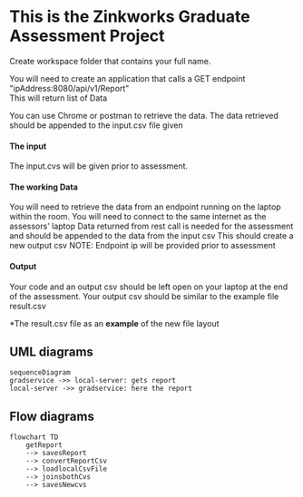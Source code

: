 # This is the Zinkworks Graduate Assessment Project

Create workspace folder that contains your full name.

You will need to create an application that calls a GET endpoint  "ipAddress:8080/api/v1/Report"  
This will return list of Data 

You can use Chrome or postman to retrieve the data.
The data retrieved should be appended to the input.csv file given

#### The input 
The input.cvs will be given prior to assessment.

#### The working Data 
You will need to retrieve the data from an endpoint running on the laptop within the room.
You will need to connect to the same internet as the assessors' laptop
Data returned from rest call is needed for the assessment and should be appended to the data from the input csv
This should create a new output csv
NOTE: Endpoint ip will be provided prior to assessment

#### Output 
Your code and an output csv should be left open on your laptop at the end of the assessment.
Your output csv should be similar to the example file result.csv

*The result.csv file as an **example** of the new file layout 


## UML diagrams
```mermaid
sequenceDiagram
gradservice ->> local-server: gets report 
local-server ->> gradservice: here the report
```
## Flow diagrams
```mermaid
flowchart TD
    getReport 
    --> savesReport
    --> convertReportCsv
    --> loadlocalCsvFile
    --> joinsbothCvs
    --> savesNewcvs
```